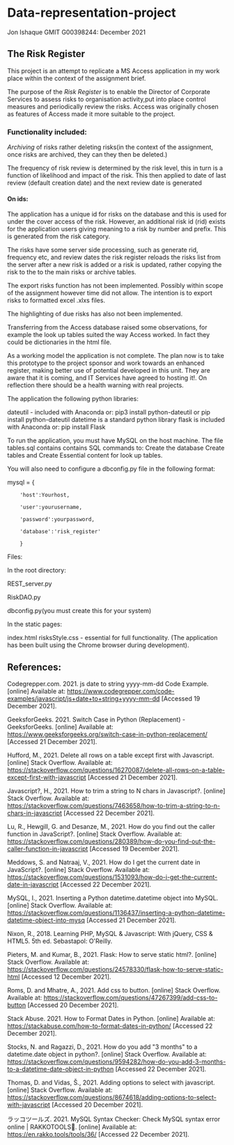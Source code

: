 # Data-representation-project
Jon Ishaque GMIT  G00398244:
December 2021

## The Risk Register
This project is an attempt to replicate a MS Access application in my work place within the context of the assignment brief.

The purpose of the *Risk Register* is to enable the Director of Corporate Services to assess risks to organisation activity,put into place control measures and periodically review the risks. Access was originally chosen as features of Access made it more suitable to the project. 

### Functionality included:
*Archiving* of risks rather deleting risks(in the context of the assignment, once risks are archived, they can they then be deleted.)

The frequency of risk review is determined by the risk level, this in turn is a function of likelihood and impact of the risk. This then applied to date of last review (default creation date) and the next review date is generated

#### On ids:
The application has a unique id for risks on the database and this is used for under the cover access of the risk. However, an additional risk id (rid) exists for the application users giving meaning to a risk by number and prefix. This is generated from the risk category. 

The risks have some server side processing, such as generate rid, frequency etc, and review dates the risk register reloads the risks list from the server after a new risk is added or a risk is updated, rather copying the risk to the to the main risks or archive tables.

The export risks function has not been implemented. Possibly within scope of the assignment however time did not allow. The intention is to export risks to formatted excel .xlxs files.

The highlighting of due risks has also not been implemented.

Transferring from the Access database raised some observations, for example the look up tables suited the way Access worked. In fact they could be dictionaries in the html file.

As a working model the application is not complete. The plan now is to take this prototype to the project sponsor and work towards an enhanced register, making better use of potential developed in this unit. They are aware that it is coming, and IT Services have agreed to hosting it!. On reflection there should be a health warning with real projects. 

The application the following python libraries:

dateutil - included with Anaconda or:
pip3 install python-dateutil or pip install python-dateutil
datetime is a standard python library
flask is included with Anaconda or:
pip install Flask


To run the application, you must have MySQL on the host machine.
The file tables.sql contains contains SQL commands to:
Create the database
Create tables
and Create Essential content for look up tables.

You will also need to configure a dbconfig.py file
in the following format:

mysql = {
        
        'host':Yourhost,

        'user':yourusername,

        'password':yourpassword,

        'database':'risk_register'

        }

Files:

In the root directory:

REST_server.py

RiskDAO.py

dbconfig.py(you must create this for your system)

In the static pages:

index.html
risksStyle.css - essential for full functionality. (The application has been built using the Chrome browser during development).

## References:

Codegrepper.com. 2021. js date to string yyyy-mm-dd Code Example. [online] Available at: <https://www.codegrepper.com/code-examples/javascript/js+date+to+string+yyyy-mm-dd> [Accessed 19 December 2021].

GeeksforGeeks. 2021. Switch Case in Python (Replacement) - GeeksforGeeks. [online] Available at: <https://www.geeksforgeeks.org/switch-case-in-python-replacement/> [Accessed 21 December 2021].

Hufford, M., 2021. Delete all rows on a table except first with Javascript. [online] Stack Overflow. Available at: <https://stackoverflow.com/questions/16270087/delete-all-rows-on-a-table-except-first-with-javascript> [Accessed 21 December 2021].

Javascript?, H., 2021. How to trim a string to N chars in Javascript?. [online] Stack Overflow. Available at: <https://stackoverflow.com/questions/7463658/how-to-trim-a-string-to-n-chars-in-javascript> [Accessed 22 December 2021].

Lu, R., Hewgill, G. and Desanze, M., 2021. How do you find out the caller function in JavaScript?. [online] Stack Overflow. Available at: <https://stackoverflow.com/questions/280389/how-do-you-find-out-the-caller-function-in-javascript> [Accessed 19 December 2021].

Meddows, S. and Natraaj, V., 2021. How do I get the current date in JavaScript?. [online] Stack Overflow. Available at: <https://stackoverflow.com/questions/1531093/how-do-i-get-the-current-date-in-javascript> [Accessed 22 December 2021].

MySQL, I., 2021. Inserting a Python datetime.datetime object into MySQL. [online] Stack Overflow. Available at: <https://stackoverflow.com/questions/1136437/inserting-a-python-datetime-datetime-object-into-mysq> [Accessed 21 December 2021].

Nixon, R., 2018. Learning PHP, MySQL & Javascript: With jQuery, CSS & HTML5. 5th ed. Sebastapol: O'Reilly.

Pieters, M. and Kumar, B., 2021. Flask: How to serve static html?. [online] Stack Overflow. Available at: <https://stackoverflow.com/questions/24578330/flask-how-to-serve-static-html> [Accessed 12 December 2021].

Roms, D. and Mhatre, A., 2021. Add css to button. [online] Stack Overflow. Available at: <https://stackoverflow.com/questions/47267399/add-css-to-button> [Accessed 20 December 2021].

Stack Abuse. 2021. How to Format Dates in Python. [online] Available at: <https://stackabuse.com/how-to-format-dates-in-python/> [Accessed 22 December 2021].

Stocks, N. and Ragazzi, D., 2021. How do you add "3 months" to a datetime.date object in python?. [online] Stack Overflow. Available at: <https://stackoverflow.com/questions/9594282/how-do-you-add-3-months-to-a-datetime-date-object-in-python> [Accessed 22 December 2021].

Thomas, D. and Vidas, Š., 2021. Adding options to select with javascript. [online] Stack Overflow. Available at: <https://stackoverflow.com/questions/8674618/adding-options-to-select-with-javascript> [Accessed 20 December 2021].

ラッコツールズ. 2021. MySQL Syntax Checker: Check MySQL syntax error online | RAKKOTOOLS🔧. [online] Available at: <https://en.rakko.tools/tools/36/> [Accessed 22 December 2021].
